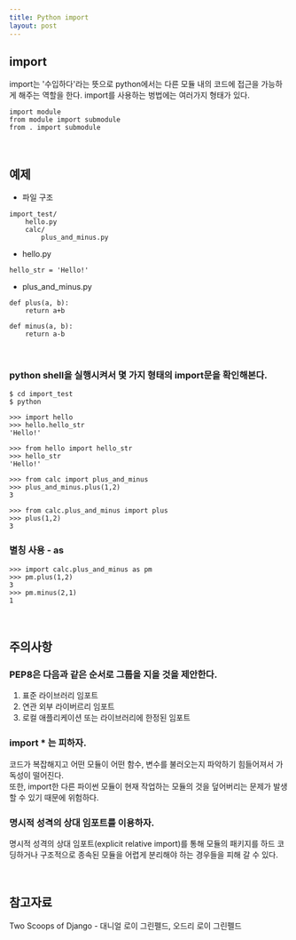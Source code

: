 ```yaml
---
title: Python import
layout: post
---
```


## import  
import는 '수입하다'라는 뜻으로 python에서는 다른 모듈 내의 코드에 접근을 가능하게 해주는 역할을 한다. import를 사용하는 벙법에는 여러가지 형태가 있다.  

```
import module
from module import submodule
from . import submodule
```  

<br>  

## 예제
- 파일 구조

```
import_test/
	hello.py
	calc/
		plus_and_minus.py
```  

- hello.py  

```
hello_str = 'Hello!'
```  

- plus_and_minus.py  

```
def plus(a, b):
	return a+b

def minus(a, b):
	return a-b
```  

<br>  

### python shell을 실행시켜서 몇 가지 형태의 import문을 확인해본다.  

```
$ cd import_test
$ python
```  

```
>>> import hello
>>> hello.hello_str
'Hello!'
```  

```
>>> from hello import hello_str
>>> hello_str
'Hello!'
```  

```
>>> from calc import plus_and_minus
>>> plus_and_minus.plus(1,2)
3
```  


```
>>> from calc.plus_and_minus import plus
>>> plus(1,2)
3
```  

### 별칭 사용  - as  
```
>>> import calc.plus_and_minus as pm
>>> pm.plus(1,2)
3
>>> pm.minus(2,1)
1
```  

<br>  

## 주의사항  

### PEP8은 다음과 같은 순서로 그룹을 지을 것을 제안한다.  
1. 표준 라이브러리 임포트  
2. 연관 외부 라이버르리 임포트  
3. 로컬 애플리케이션 또는 라이브러리에 한정된 임포트  

### import * 는 피하자.  
코드가 복잡해지고 어떤 모듈이 어떤 함수, 변수를 불러오는지 파악하기 힘들어져서 가독성이 떨어진다.  
또한, import한 다른 파이썬 모듈이 현재 작업하는 모듈의 것을 덮어버리는 문제가 발생 할 수 있기 때문에 위험하다.  

### 명시적 성격의 상대 임포트를 이용하자.  
명시적 성격의 상대 임포트(explicit relative import)를 통해 모듈의 패키지를 하드 코딩하거나 구조적으로 종속된 모듈을 어렵게 분리해야 하는 경우들을 피해 갈 수 있다.


<br>  

## 참고자료  
Two Scoops of Django - 대니얼 로이 그린펠드, 오드리 로이 그린펠드


